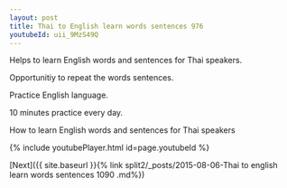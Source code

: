 ```yaml
---
layout: post
title: Thai to English learn words sentences 976 
youtubeId: uii_9MzS49Q
---
```

 
 
Helps to learn English words and sentences for Thai speakers.

Opportunitiy to repeat the words sentences. 

Practice English language. 
 
10 minutes practice every day. 
 
How to learn English words and sentences for Thai speakers 
 
{% include youtubePlayer.html id=page.youtubeId %}
 
 
[Next]({{ site.baseurl }}{% link  split2/_posts/2015-08-06-Thai to english learn words sentences 1090 .md%})
 
